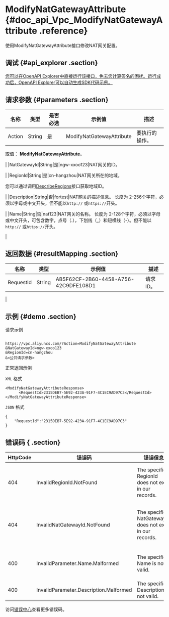 # ModifyNatGatewayAttribute {#doc_api_Vpc_ModifyNatGatewayAttribute .reference}

使用ModifyNatGatewayAttribute接口修改NAT网关配置。

## 调试 {#api_explorer .section}

[您可以在OpenAPI Explorer中直接运行该接口，免去您计算签名的困扰。运行成功后，OpenAPI Explorer可以自动生成SDK代码示例。](https://api.aliyun.com/#product=Vpc&api=ModifyNatGatewayAttribute&type=RPC&version=2016-04-28)

## 请求参数 {#parameters .section}

|名称|类型|是否必选|示例值|描述|
|--|--|----|---|--|
|Action|String|是|ModifyNatGatewayAttribute|要执行的操作。

 取值： **ModifyNatGatewayAttribute**。

 |
|NatGatewayId|String|是|ngw-xxoo123|NAT网关的ID。

 |
|RegionId|String|是|cn-hangzhou|NAT网关所在的地域。

 您可以通过调用[DescribeRegions](~~36063~~)接口获取地域ID。

 |
|Description|String|否|fortest|NAT网关的描述信息。 长度为 2-256个字符，必须以字母或中文开头，但不能以`http://` 或`https://`开头。

 |
|Name|String|否|nat123|NAT网关的名称。 长度为 2-128个字符，必须以字母或中文开头，可包含数字，点号（.），下划线（\_）和短横线（-）。但不能以`http://` 或``https://``开头。

 |

## 返回数据 {#resultMapping .section}

|名称|类型|示例值|描述|
|--|--|---|--|
|RequestId|String|AB5F62CF-2B60-4458-A756-42C9DFE108D1|请求ID。

 |

## 示例 {#demo .section}

请求示例

``` {#request_demo}

https://vpc.aliyuncs.com/?Action=ModifyNatGatewayAttribute
&NatGatewayId=ngw-xxoo123
&RegionId=cn-hangzhou
&<公共请求参数>

```

正常返回示例

`XML` 格式

``` {#xml_return_success_demo}
<ModifyNatGatewayAttributeResponse>
	  <RequestId>2315DEB7-5E92-423A-91F7-4C1EC9AD97C3</RequestId>
</ModifyNatGatewayAttributeResponse>
```

`JSON` 格式

``` {#json_return_success_demo}
{
	"RequestId":"2315DEB7-5E92-423A-91F7-4C1EC9AD97C3"
}
```

## 错误码 { .section}

|HttpCode|错误码|错误信息|描述|
|--------|---|----|--|
|404|InvalidRegionId.NotFound|The specified RegionId does not exist in our records.|指定的 RegionId 不存在，请您检查此产品在该地域是否可用。|
|404|InvalidNatGatewayId.NotFound|The specified NatGatewayId does not exist in our records.|指定的 NatGatewayId 不存在，请您检查填写的 NatGatewayId 是否正确。|
|400|InvalidParameter.Name.Malformed|The specified Name is not valid.|该名称不合法，请您按照正确的格式书写名称。|
|400|InvalidParameter.Description.Malformed|The specified Description is not valid.|该描述不合法。|

访问[错误中心](https://error-center.alibabacloud.com/status/product/Vpc)查看更多错误码。

